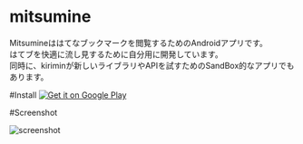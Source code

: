 mitsumine
=========
Mitsumineははてなブックマークを閲覧するためのAndroidアプリです。  
はてブを快適に流し見するために自分用に開発しています。  
同時に、kiriminが新しいライブラリやAPIを試すためのSandBox的なアプリでもあります。

#Install
<a href="https://play.google.com/store/apps/details?id=me.kirimin.mitsumine">
  <img alt="Get it on Google Play"
       src="https://developer.android.com/images/brand/en_generic_rgb_wo_60.png" />
</a>

#Screenshot

![screenshot](http://f.st-hatena.com/images/fotolife/k/kirimin/20150111/20150111174505.gif) 

